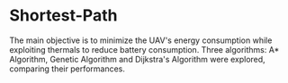 # Shortest-Path
The main objective is to minimize the UAV's energy consumption while exploiting thermals to reduce battery consumption. Three algorithms: A* Algorithm, Genetic Algorithm and Dijkstra's Algorithm were explored, comparing their performances.
